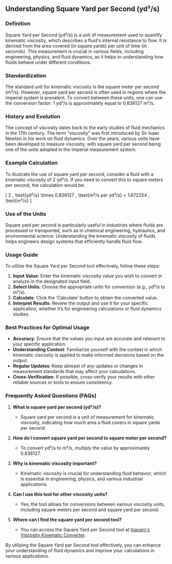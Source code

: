 ## Understanding Square Yard per Second (yd²/s)

### Definition
Square Yard per Second (yd²/s) is a unit of measurement used to quantify kinematic viscosity, which describes a fluid's internal resistance to flow. It is derived from the area covered (in square yards) per unit of time (in seconds). This measurement is crucial in various fields, including engineering, physics, and fluid dynamics, as it helps in understanding how fluids behave under different conditions.

### Standardization
The standard unit for kinematic viscosity is the square meter per second (m²/s). However, square yard per second is often used in regions where the imperial system is prevalent. To convert between these units, one can use the conversion factor: 1 yd²/s is approximately equal to 0.836127 m²/s.

### History and Evolution
The concept of viscosity dates back to the early studies of fluid mechanics in the 17th century. The term "viscosity" was first introduced by Sir Isaac Newton in his work on fluid dynamics. Over the years, various units have been developed to measure viscosity, with square yard per second being one of the units adopted in the imperial measurement system.

### Example Calculation
To illustrate the use of square yard per second, consider a fluid with a kinematic viscosity of 2 yd²/s. If you need to convert this to square meters per second, the calculation would be:

\[ 
2 \, \text{yd²/s} \times 0.836127 \, \text{m²/s per yd²/s} = 1.672254 \, \text{m²/s} 
\]

### Use of the Units
Square yard per second is particularly useful in industries where fluids are processed or transported, such as in chemical engineering, hydraulics, and environmental science. Understanding the kinematic viscosity of fluids helps engineers design systems that efficiently handle fluid flow.

### Usage Guide
To utilize the Square Yard per Second tool effectively, follow these steps:
1. **Input Value**: Enter the kinematic viscosity value you wish to convert or analyze in the designated input field.
2. **Select Units**: Choose the appropriate units for conversion (e.g., yd²/s to m²/s).
3. **Calculate**: Click the 'Calculate' button to obtain the converted value.
4. **Interpret Results**: Review the output and use it for your specific application, whether it’s for engineering calculations or fluid dynamics studies.

### Best Practices for Optimal Usage
- **Accuracy**: Ensure that the values you input are accurate and relevant to your specific application.
- **Understanding Context**: Familiarize yourself with the context in which kinematic viscosity is applied to make informed decisions based on the output.
- **Regular Updates**: Keep abreast of any updates or changes in measurement standards that may affect your calculations.
- **Cross-Verification**: If possible, cross-verify your results with other reliable sources or tools to ensure consistency.

### Frequently Asked Questions (FAQs)

1. **What is square yard per second (yd²/s)?**
   - Square yard per second is a unit of measurement for kinematic viscosity, indicating how much area a fluid covers in square yards per second.

2. **How do I convert square yard per second to square meter per second?**
   - To convert yd²/s to m²/s, multiply the value by approximately 0.836127.

3. **Why is kinematic viscosity important?**
   - Kinematic viscosity is crucial for understanding fluid behavior, which is essential in engineering, physics, and various industrial applications.

4. **Can I use this tool for other viscosity units?**
   - Yes, the tool allows for conversions between various viscosity units, including square meters per second and square yard per second.

5. **Where can I find the square yard per second tool?**
   - You can access the Square Yard per Second tool at [Inayam's Viscosity Kinematic Converter](https://www.inayam.co/unit-converter/viscosity_kinematic).

By utilizing the Square Yard per Second tool effectively, you can enhance your understanding of fluid dynamics and improve your calculations in various applications.
